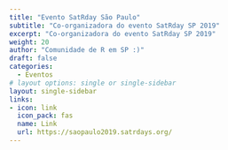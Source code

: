 ```yaml
---
title: "Evento SatRday São Paulo"
subtitle: "Co-organizadora do evento SatRday SP 2019"
excerpt: "Co-organizadora do evento SatRday SP 2019"
weight: 20
author: "Comunidade de R em SP :)"
draft: false
categories:
  - Eventos
# layout options: single or single-sidebar
layout: single-sidebar
links:
- icon: link
  icon_pack: fas
  name: Link
  url: https://saopaulo2019.satrdays.org/
---
```

